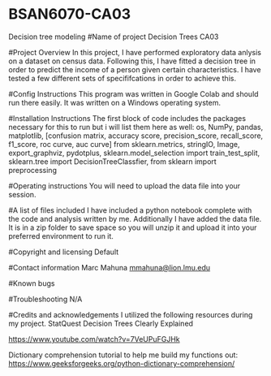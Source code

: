 # BSAN6070-CA03
Decision tree modeling
#Name of project Decision Trees CA03

#Project Overview In this project, I have performed exploratory data anlysis on a dataset on census data. Following this, I have fitted a decision tree in order to predict the income of a person given certain characteristics. I have tested a few different sets of specififcations in order to achieve this.

#Config Instructions This program was written in Google Colab and should run there easily. It was written on a Windows operating system.

#Installation Instructions The first block of code includes the packages necessary for this to run but i will list them here as well: os, NumPy, pandas, matplotlib, [confusion matrix, accuracy score, precision_score, recall_score, f1_score, roc curve, auc curve] from sklearn.metrics, stringIO, Image, export_graphviz, pydotplus, sklearn.model_selection import train_test_split, sklearn.tree import DecisionTreeClassfier, from sklearn import preprocessing

#Operating instructions You will need to upload the data file into your session.

#A list of files included I have included a python notebook complete with the code and analysis written by me. Additionally I have added the data file. It is in a zip folder to save space so you will unzip it and upload it into your preferred environment to run it.

#Copyright and licensing Default

#Contact information Marc Mahuna mmahuna@lion.lmu.edu

#Known bugs

#Troubleshooting N/A

#Credits and acknowledgements I utilized the following resources during my project. StatQuest Decision Trees Clearly Explained

https://www.youtube.com/watch?v=7VeUPuFGJHk

Dictionary comprehension tutorial to help me build my functions out:
https://www.geeksforgeeks.org/python-dictionary-comprehension/

